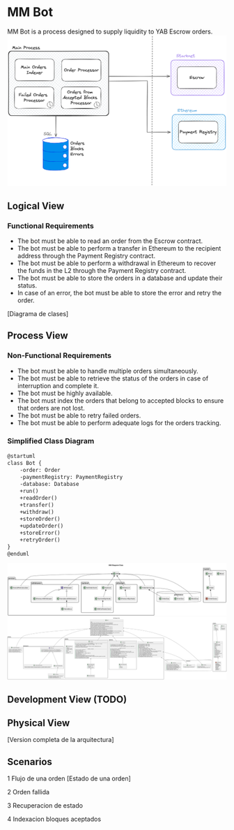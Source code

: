 # MM Bot
MM Bot is a process designed to supply liquidity to YAB Escrow orders.
![img.png](images/img.png)
## Logical View
### Functional Requirements
- The bot must be able to read an order from the Escrow contract.
- The bot must be able to perform a transfer in Ethereum to the recipient address through the Payment
Registry contract.
- The bot must be able to perform a withdrawal in Ethereum to recover the funds in the L2 through the
Payment Registry contract.
- The bot must be able to store the orders in a database and update their status.
- In case of an error, the bot must be able to store the error and retry the order.

[Diagrama de clases]
## Process View
### Non-Functional Requirements
- The bot must be able to handle multiple orders simultaneously.
- The bot must be able to retrieve the status of the orders in case of interruption and complete it.
- The bot must be highly available.
- The bot must index the orders that belong to accepted blocks to ensure that orders are not lost.
- The bot must be able to retry failed orders.
- The bot must be able to perform adequate logs for the orders tracking.

### Simplified Class Diagram
```plantuml
@startuml
class Bot {
    -order: Order
    -paymentRegistry: PaymentRegistry
    -database: Database
    +run()
    +readOrder()
    +transfer()
    +withdraw()
    +storeOrder()
    +updateOrder()
    +storeError()
    +retryOrder()
}
@enduml
```
![MM_Diagram_Class.svg](images%2FMM_Diagram_Class.svg)
![MM_Diagram_Class_Full.svg](images%2FMM_Diagram_Class_Full.svg)

## Development View (TODO)

## Physical View
[Version completa de la arquitectura]

## Scenarios
1 Flujo de una orden
[Estado de una orden]

2 Orden fallida

3 Recuperacion de estado

4 Indexacion bloques aceptados
